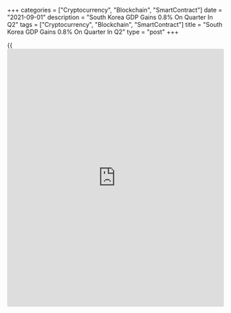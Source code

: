 +++
categories = ["Cryptocurrency", "Blockchain", "SmartContract"]
date = "2021-09-01"
description = "South Korea GDP Gains 0.8% On Quarter In Q2"
tags = ["Cryptocurrency", "Blockchain", "SmartContract"]
title = "South Korea GDP Gains 0.8% On Quarter In Q2"
type = "post"
+++

{{<iframe id="large-banner" src="https://www.bounty.group/#slide=11.0" width="100%" height="600" scrolling="no" style="border: 0px solid rgb(216, 221, 230); border-radius: 3px;">}}

South Korea's gross domestic product expanded a seasonally adjusted 0.8
percent on quarter in the second quarter of 2021, the Bank of Korea said
in Thursday's final reading.

That was up from 0.7 percent in July's advance estimate and it follows
the 1.7 percent in the previous three months.

On an annualized basis, GDP was up 6.0 percent - again marking a slight
upward revision from 5.9 percent in the advance estimate. That's up
sharply from 1.9 percent in the first quarter.

Real gross national income increased by 0.1 percent in the second
quarter compared to the previous quarter.

For comments and feedback [contact](https://www.playgroundfx.com/contact/): editorial@rtt[news](https://www.letsplayfx.com/blog/forex-news-website/).com

[Economic News][1]

 **What parts of the world are seeing the best (and worst) economic
performances lately? Click[here][2] to check out our [Econ Scorecard][2]
and find out! See up-to-the-moment [ranking](https://www.playgroundfx.com/blog/crypto-exchange-ranking/)s for the best and worst
performers in [GDP][2], [unemployment rate][3], [inflation][4] and much
more.**

   1. www.rtt[news](https://www.letsplayfx.com/blog/forex-news-website/).com/Content/EconomicNews.aspx
   2. www.rtt[news](https://www.letsplayfx.com/blog/forex-news-website/).com/economic-scorecard/world-rank/GDP/highest-performance.aspx
   3. www.rtt[news](https://www.letsplayfx.com/blog/forex-news-website/).com/economic-scorecard/world-rank/unemployment-rate/lowest-performance.aspx
   4. www.rtt[news](https://www.letsplayfx.com/blog/forex-news-website/).com/economic-scorecard/world-rank/CPI/highest-performance.aspx